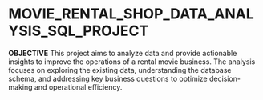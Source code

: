 # MOVIE_RENTAL_SHOP_DATA_ANALYSIS_SQL_PROJECT
**OBJECTIVE**
This project aims to analyze data and provide actionable insights to improve the operations of a rental movie business. The analysis focuses on exploring the existing data, understanding the database schema, and addressing key business questions to optimize decision-making and operational efficiency.


